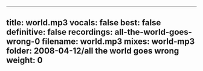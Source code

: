 
---
title: world.mp3
vocals: false
best: false
definitive: false
recordings: all-the-world-goes-wrong-0
filename: world.mp3
mixes: world-mp3
folder: 2008-04-12/all the world goes wrong
weight: 0
---
